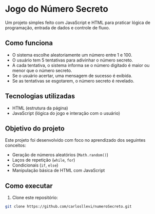 # Jogo do Número Secreto

Um projeto simples feito com JavaScript e HTML para praticar lógica de programação, entrada de dados e controle de fluxo.

## Como funciona

- O sistema escolhe aleatoriamente um número entre 1 e 100.
- O usuário tem 5 tentativas para adivinhar o número secreto.
- A cada tentativa, o sistema informa se o número digitado é maior ou menor que o número secreto.
- Se o usuário acertar, uma mensagem de sucesso é exibida.
- Se as tentativas se esgotarem, o número secreto é revelado.

## Tecnologias utilizadas

- HTML (estrutura da página)
- JavaScript (lógica do jogo e interação com o usuário)

## Objetivo do projeto

Este projeto foi desenvolvido com foco no aprendizado dos seguintes conceitos:

- Geração de números aleatórios (`Math.random()`)
- Laços de repetição (`while`, `for`)
- Condicionais (`if`, `else`)
- Manipulação básica de HTML com JavaScript

## Como executar

1. Clone este repositório:
```bash
git clone https://github.com/carlosllevi/numeroSecreto.git
